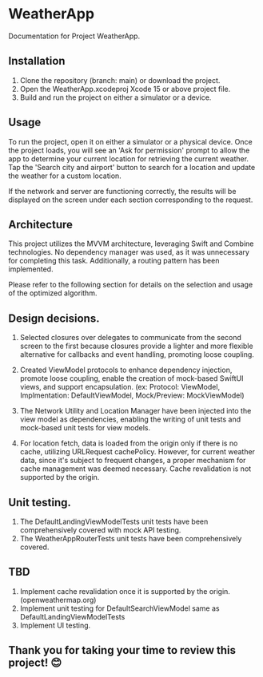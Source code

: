# WeatherApp

Documentation for Project WeatherApp. 

## Installation

1. Clone the repository (branch: main) or download the project.
2. Open the WeatherApp.xcodeproj Xcode 15 or above project file.
3. Build and run the project on either a simulator or a device.

## Usage

To run the project, open it on either a simulator or a physical device. Once the project loads, you will see an 'Ask for permission' prompt to allow the app to determine your current location for retrieving the current weather. Tap the 'Search city and airport' button to search for a location and update the weather for a custom location.

If the network and server are functioning correctly, the results will be displayed on the screen under each section corresponding to the request.

## Architecture

This project utilizes the MVVM architecture, leveraging Swift and Combine technologies. No dependency manager was used, as it was unnecessary for completing this task. Additionally, a routing pattern has been implemented.

Please refer to the following section for details on the selection and usage of the optimized algorithm. 

## Design decisions. 

1. Selected closures over delegates to communicate from the second screen to the first because closures provide a lighter and more flexible alternative for callbacks and event handling, promoting loose coupling.

2. Created ViewModel protocols to enhance dependency injection, promote loose coupling, enable the creation of mock-based SwiftUI views, and support encapsulation. (ex: Protocol: ViewModel, Implmentation: DefaultViewModel, Mock/Preview: MockViewModel)

3. The Network Utility and Location Manager have been injected into the view model as dependencies, enabling the writing of unit tests and mock-based unit tests for view models.

4. For location fetch, data is loaded from the origin only if there is no cache, utilizing URLRequest cachePolicy. However, for current weather data, since it's subject to frequent changes, a proper mechanism for cache management was deemed necessary. Cache revalidation is not supported by the origin.

## Unit testing.

1. The DefaultLandingViewModelTests unit tests have been comprehensively covered with mock API testing.
2. The WeatherAppRouterTests unit tests have been comprehensively covered.

## TBD

1. Implement cache revalidation once it is supported by the origin. (openweathermap.org)
2. Implement unit testing for DefaultSearchViewModel same as DefaultLandingViewModelTests
3. Implement UI testing.
 
## Thank you for taking your time to review this project! 😊
